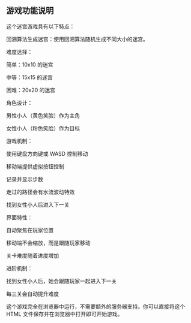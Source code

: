## 游戏功能说明

这个迷宫游戏具有以下特点：

回溯算法生成迷宫：使用回溯算法随机生成不同大小的迷宫。

难度选择：

简单：10x10 的迷宫

中等：15x15 的迷宫

困难：20x20 的迷宫

角色设计：

男性小人（黄色笑脸）作为主角

女性小人（粉色笑脸）作为目标

游戏机制：

使用键盘方向键或 WASD 控制移动

移动端提供虚拟按钮控制

记录并显示步数

走过的路径会有水流波动特效

找到女性小人后进入下一关

界面特性：

自动聚焦在玩家位置

移动端不会缩放，而是跟随玩家移动

关卡难度随着进度增加

进阶机制：

找到女性小人后，她会跟随玩家一起进入下一关

每三关会自动提升难度

这个游戏完全在浏览器中运行，不需要额外的服务器支持。你可以直接将这个 HTML 文件保存并在浏览器中打开即可开始游戏。
